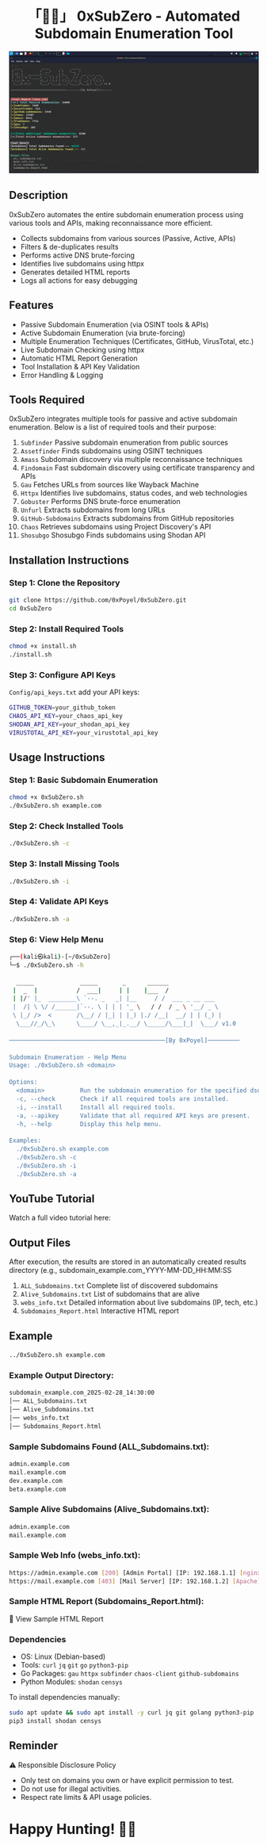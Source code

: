 <h1 align="center">「🐦‍🔥」 0xSubZero - Automated Subdomain Enumeration Tool</h1>

<p align="center"><img src="assets/Screenshot_2025.png"></p>

## Description
0xSubZero automates the entire subdomain enumeration process using various tools and APIs, making reconnaissance more efficient.
- Collects subdomains from various sources (Passive, Active, APIs)
- Filters & de-duplicates results
- Performs active DNS brute-forcing
- Identifies live subdomains using httpx
- Generates detailed HTML reports
- Logs all actions for easy debugging

## Features
- Passive Subdomain Enumeration (via OSINT tools & APIs)
- Active Subdomain Enumeration (via brute-forcing)
- Multiple Enumeration Techniques (Certificates, GitHub, VirusTotal, etc.)
- Live Subdomain Checking using httpx
- Automatic HTML Report Generation
- Tool Installation & API Key Validation
- Error Handling & Logging

## Tools Required

0xSubZero integrates multiple tools for passive and active subdomain enumeration. Below is a list of required tools and their purpose:

1. `Subfinder` Passive subdomain enumeration from public sources
2. `Assetfinder` Finds subdomains using OSINT techniques
3. `Amass` Subdomain discovery via multiple reconnaissance techniques
4. `Findomain` Fast subdomain discovery using certificate transparency and APIs
5. `Gau` Fetches URLs from sources like Wayback Machine
6. `Httpx` Identifies live subdomains, status codes, and web technologies
7. `Gobuster` Performs DNS brute-force enumeration
8. `Unfurl` Extracts subdomains from long URLs
9. `GitHub-Subdomains` Extracts subdomains from GitHub repositories
10. `Chaos`	Retrieves subdomains using Project Discovery's API
11. `Shosubgo`	Shosubgo	Finds subdomains using Shodan API

## Installation Instructions

### Step 1: Clone the Repository

```bash
git clone https://github.com/0xPoyel/0xSubZero.git
cd 0xSubZero
```
### Step 2: Install Required Tools
```bash
chmod +x install.sh
./install.sh
```
### Step 3: Configure API Keys
 `Config/api_keys.txt`  add your API keys:
```bash
GITHUB_TOKEN=your_github_token
CHAOS_API_KEY=your_chaos_api_key
SHODAN_API_KEY=your_shodan_api_key
VIRUSTOTAL_API_KEY=your_virustotal_api_key
```

## Usage Instructions
### Step 1: Basic Subdomain Enumeration
```bash
chmod +x 0xSubZero.sh
./0xSubZero.sh example.com
```
### Step 2: Check Installed Tools
```bash
./0xSubZero.sh -c
```
### Step 3: Install Missing Tools
```bash
./0xSubZero.sh -i
```
### Step 4: Validate API Keys
```bash
./0xSubZero.sh -a
```
### Step 6: View Help Menu
```bash
┌──(kali㉿kali)-[~/0xSubZero]
└─$ ./0xSubZero.sh -h

  _____             _____       _      ______               
 |  _  |           /  ___|     | |    |___  /               
 | |/' |_  ________\ `--. _   _| |__     / /  ___ _ __ ___  
 |  /| \ \/ /______|`--. \ | | | '_ \   / /  / _ \ '__/ _ \ 
 \ |_/ />  <       /\__/ / |_| | |_) |./ /__|  __/ | | (_) |
  \___//_/\_\      \____/ \__,_|_.__/ \_____/\___|_|  \___/ v1.0

────────────────────────────────────────────[By 0xPoyel]─────────

Subdomain Enumeration - Help Menu
Usage: ./0xSubZero.sh <domain>

Options:
  <domain>          Run the subdomain enumeration for the specified dsomain.
  -c, --check       Check if all required tools are installed.
  -i, --install     Install all required tools.
  -a, --apikey      Validate that all required API keys are present.
  -h, --help        Display this help menu.

Examples:
  ./0xSubZero.sh example.com
  ./0xSubZero.sh -c
  ./0xSubZero.sh -i
  ./0xSubZero.sh -a
```
## YouTube Tutorial
Watch a full video tutorial here:

## Output Files

After execution, the results are stored in an automatically created results directory (e.g., subdomain_example.com_YYYY-MM-DD_HH:MM:SS

1. `ALL_Subdomains.txt` Complete list of discovered subdomains
2. `Alive_Subdomains.txt` List of subdomains that are alive
3. `webs_info.txt` Detailed information about live subdomains (IP, tech, etc.)
4. `Subdomains_Report.html` Interactive HTML report

## Example
```bash
../0xSubZero.sh example.com
```
### Example Output Directory:

```bash
subdomain_example.com_2025-02-28_14:30:00
│── ALL_Subdomains.txt
│── Alive_Subdomains.txt
│── webs_info.txt
│── Subdomains_Report.html
```
### Sample Subdomains Found (ALL_Subdomains.txt):
```bash
admin.example.com
mail.example.com
dev.example.com
beta.example.com
```
### Sample Alive Subdomains (Alive_Subdomains.txt):
```bash
admin.example.com
mail.example.com
```
### Sample Web Info (webs_info.txt):
```bash
https://admin.example.com [200] [Admin Portal] [IP: 192.168.1.1] [nginx] [PHP, JavaScript]
https://mail.example.com [403] [Mail Server] [IP: 192.168.1.2] [Apache] [Python, React]
```
### Sample HTML Report (Subdomains_Report.html):

🔗 View Sample HTML Report

### Dependencies
- OS: Linux (Debian-based)
- Tools: `curl` `jq` `git` `go` `python3-pip`
- Go Packages: `gau` `httpx` `subfinder` `chaos-client` `github-subdomains`
- Python Modules: `shodan` `censys`

To install dependencies manually:
```bash
sudo apt update && sudo apt install -y curl jq git golang python3-pip
pip3 install shodan censys
```
##  Reminder
⚠️ Responsible Disclosure Policy
- Only test on domains you own or have explicit permission to test.
- Do not use for illegal activities.
- Respect rate limits & API usage policies.

<h1> Happy Hunting! 🕵️‍♂️</h1>

